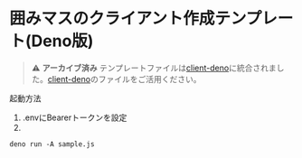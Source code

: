 # 囲みマスのクライアント作成テンプレート(Deno版)

> ⚠️ **アーカイブ済み** テンプレートファイルは[client-deno](https://github.com/kakomimasu/client-deno)に統合されました。[client-deno](https://github.com/kakomimasu/client-deno)のファイルをご活用ください。

起動方法
1. .envにBearerトークンを設定
2.
```
deno run -A sample.js
```
